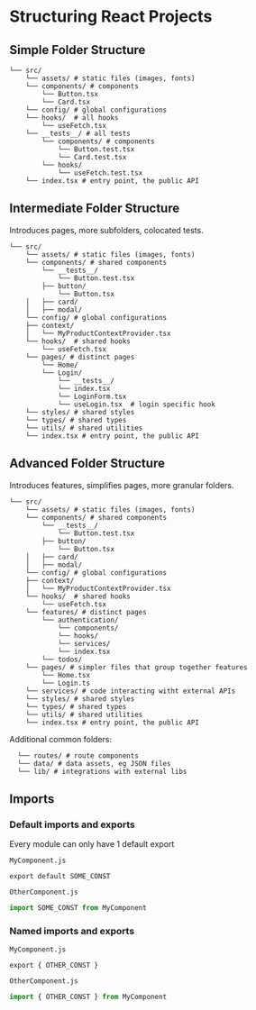 # Structuring React Projects

## Simple Folder Structure

```
└── src/
    └── assets/ # static files (images, fonts)
    └── components/ # components
        └── Button.tsx
        └── Card.tsx
    └── config/ # global configurations
    └── hooks/  # all hooks
        └── useFetch.tsx  
    └── __tests__/ # all tests
        └── components/ # components
            └── Button.test.tsx
            └── Card.test.tsx
        └── hooks/
            └── useFetch.test.tsx         
    └── index.tsx # entry point, the public API
  ```

## Intermediate Folder Structure

Introduces pages, more subfolders, colocated tests.

```
└── src/ 
    └── assets/ # static files (images, fonts)
    └── components/ # shared components
        └── __tests__/
            └── Button.test.tsx
        ├── button/
            └── Button.tsx
    │   ├── card/
    │   ├── modal/
    └── config/ # global configurations
    ├── context/
    │   └── MyProductContextProvider.tsx    
    └── hooks/  # shared hooks
        └── useFetch.tsx    
    └── pages/ # distinct pages
        └── Home/
        └── Login/        
            └── __tests__/
            └── index.tsx
            └── LoginForm.tsx
            └── useLogin.tsx  # login specific hook        
    └── styles/ # shared styles
    └── types/ # shared types
    └── utils/ # shared utilities
    └── index.tsx # entry point, the public API
  ```

## Advanced Folder Structure

Introduces features, simplifies pages, more granular folders.

```
└── src/
    └── assets/ # static files (images, fonts)
    └── components/ # shared components
        └── __tests__/
            └── Button.test.tsx
        ├── button/
            └── Button.tsx
    │   ├── card/
    │   ├── modal/
    └── config/ # global configurations
    ├── context/
    │   └── MyProductContextProvider.tsx  
    └── hooks/  # shared hooks
        └── useFetch.tsx         
    └── features/ # distinct pages
        └── authentication/
            └── components/        
            └── hooks/
            └── services/
            └── index.tsx
        └── todos/
    └── pages/ # simpler files that group together features
        └── Home.tsx 
        └── Login.ts
    └── services/ # code interacting witht external APIs
    └── styles/ # shared styles
    └── types/ # shared types
    └── utils/ # shared utilities
    └── index.tsx # entry point, the public API
  ```

Additional common folders:
  ```
    └── routes/ # route components
    └── data/ # data assets, eg JSON files
    └── lib/ # integrations with external libs
  ```

## Imports

### Default imports and exports

Every module can only have 1 default export

`MyComponent.js`
```
export default SOME_CONST
```

`OtherComponent.js`
```js
import SOME_CONST from MyComponent
```

### Named imports and exports

`MyComponent.js`
```
export { OTHER_CONST }
```

`OtherComponent.js`
```js
import { OTHER_CONST } from MyComponent
```
